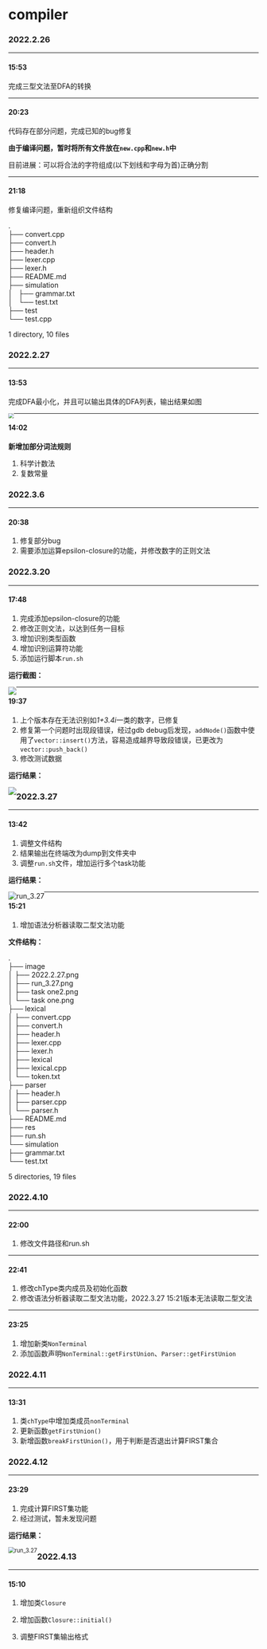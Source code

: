 # compiler

### 2022.2.26

---

#### 15:53

完成三型文法至DFA的转换

---

#### 20:23

代码存在部分问题，完成已知的bug修复 

**由于编译问题，暂时将所有文件放在`new.cpp`和`new.h`中** 

目前进展：可以将合法的字符组成(以下划线和字母为首)正确分割

---

#### 21:18

修复编译问题，重新组织文件结构

.  
├── convert.cpp  
├── convert.h  
├── header.h  
├── lexer.cpp  
├── lexer.h  
├── README.md  
├── simulation  
│   ├── grammar.txt  
│   └── test.txt  
├── test  
└── test.cpp  

1 directory, 10 files



### 2022.2.27

---

#### 13:53

完成DFA最小化，并且可以输出具体的DFA列表，输出结果如图

<img src="image/2022.2.27.png" style="zoom: 67%;float: left" />

---

#### 14:02

**新增加部分词法规则**  

1. 科学计数法
2. 复数常量



### 2022.3.6

---

#### 20:38

1. 修复部分bug
2. 需要添加运算epsilon-closure的功能，并修改数字的正则文法



### 2022.3.20

---

#### 17:48

1. 完成添加epsilon-closure的功能
2. 修改正则文法，以达到任务一目标
3. 增加识别类型函数
4. 增加识别运算符功能
5. 添加运行脚本`run.sh`



**运行截图：**

<img src="image/task one.png" style="zoom: 100%;float: left" />



---

#### 19:37

1. 上个版本存在无法识别如*1+3.4i*一类的数字，已修复
2. 修复第一个问题时出现段错误，经过gdb debug后发现，`addNode()`函数中使用了`vector::insert()`方法，容易造成越界导致段错误，已更改为`vector::push_back()`
3. 修改测试数据



**运行结果：**

<img src="image/task one2.png" style="zoom: 100%;float: left" />



### 2022.3.27

---

#### 13:42

1. 调整文件结构
2. 结果输出在终端改为dump到文件夹中
3. 调整`run.sh`文件，增加运行多个task功能



**运行结果：**

<img src="image/run_3.27.png" alt="run_3.27" style="zoom:100%;float:left" />

---

#### 15:21

1. 增加语法分析器读取二型文法功能



**文件结构：**

.   
├── image   
│   ├── 2022.2.27.png   
│   ├── run_3.27.png    
│   ├── task one2.png   
│   └── task one.png    
├── lexical     
│   ├── convert.cpp     
│   ├── convert.h   
│   ├── header.h    
│   ├── lexer.cpp   
│   ├── lexer.h     
│   ├── lexical     
│   ├── lexical.cpp     
│   └── token.txt   
├── parser  
│   ├── header.h    
│   ├── parser.cpp  
│   └── parser.h    
├── README.md   
├── res     
├── run.sh  
└── simulation  
    ├── grammar.txt     
    └── test.txt    

5 directories, 19 files 



### 2022.4.10

---

#### 22:00

1. 修改文件路径和run.sh

---

#### 22:41

1. 修改chType类内成员及初始化函数
2. 修改语法分析器读取二型文法功能，2022.3.27 15:21版本无法读取二型文法

---

#### 23:25

1. 增加新类`NonTerminal`
2. 添加函数声明`NonTerminal::getFirstUnion`、`Parser::getFirstUnion`



### 2022.4.11

---

#### 13:31

1. 类`chType`中增加类成员`nonTerminal`
2. 更新函数`getFirstUnion()`
3. 新增函数`breakFirstUnion()`，用于判断是否退出计算FIRST集合



### 2022.4.12

---

#### 23:29

1. 完成计算FIRST集功能
2. 经过测试，暂未发现问题



**运行结果：**

<img src="image/run_4.12.png" alt="run_3.27" style="zoom:80%;float:left" />



### 2022.4.13

---

#### 15:10

1. 增加类`Closure`

2. 增加函数`Closure::initial()`
3. 调整FIRST集输出格式
